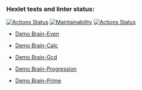 ### Hexlet tests and linter status:
[![Actions Status](https://github.com/aleksandrtamrazov/php-project-lvl1/workflows/hexlet-check/badge.svg)](https://github.com/aleksandrtamrazov/php-project-lvl1/actions)
[![Maintainability](https://api.codeclimate.com/v1/badges/a99a88d28ad37a79dbf6/maintainability)](https://codeclimate.com/github/codeclimate/codeclimate/maintainability)
[![Actions Status](https://github.com/aleksandrtamrazov/php-project-lvl1/workflows/Super-Linter/badge.svg)](https://github.com/aleksandrtamrazov/php-project-lvl1/actions)

* [Demo Brain-Even](https://asciinema.org/a/382895?t=5)

* [Demo Brain-Calc](https://asciinema.org/a/383081)

* [Demo Brain-Gcd](https://asciinema.org/a/383453)

* [Demo Brain-Progression](https://asciinema.org/a/383462)

* [Demo Brain-Prime](https://asciinema.org/a/383466)

